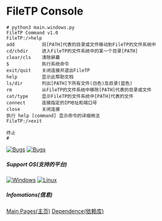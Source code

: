 
# FileTP Console

```
# python3 main.windows.py
FileTP Command v1.0
FileTP:/>help
add          将[PATH]代表的目录或文件移动到FileTP的文件系统中
cd/chdir     进入FileTP的文件系统中的某一个目录[PATH]
clear/cls    清除屏幕
$            执行系统命令
exit/quit    关闭连接并退出FileTP
help         显示此帮助文档
ls/dir       列出[PATH]下所有文件(白色)及目录(蓝色)
rm           从FileTP的文件系统中移除[PATH]代表的目录或文件
cat/type     显示FileTP的文件系统中[PATH]代表的文件
connect      连接指定的IP地址和端口号
close        关闭连接
执行 help [command] 显示命令的详细用法
FileTP:/>exit

终止
# 
```
[![Bugs](https://img.shields.io/github/issues/ChenPi11/FileTPConsole)](https://github.com/ChenPi11/FileTPConsole/issues) [![Bugs](https://img.shields.io/bitbucket/issues/ChenPi11/FileTPConsole?label=bugs&logo=python)](https://github.com/ChenPi11/FileTPConsole/issues/1) 
##### Support OS(支持的平台)
[![Windows](https://img.shields.io/badge/Windows-0078D6?style=for-the-badge&logo=windows&logoColor=white)](https://1919810.com) [![Linux](https://img.shields.io/badge/Linux-FCC624?style=for-the-badge&logo=linux&logoColor=black)](https://www.bilibili.com/video/BV1GJ411x7h7/?spm_id_from=333.337.search-card.all.click)
##### Infomations(信息)
[Main Pages(主页)](https://github.com/ChenPi11/FileTPConsole/blob/web-pages/index.md)
[Dependence(依赖库)](https://raw.githubusercontent.com/ChenPi11/FileTPConsole/web-pages/dependence.txt)
